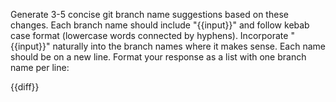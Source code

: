 Generate 3-5 concise git branch name suggestions based on these changes. Each branch name should include "{{input}}" and follow kebab case format (lowercase words connected by hyphens). Incorporate "{{input}}" naturally into the branch names where it makes sense. Each name should be on a new line. Format your response as a list with one branch name per line:

{{diff}}
